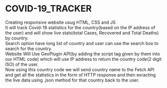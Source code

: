 # COVID-19_TRACKER
Creating responsive website usug HTML, CSS and JS
<br/>
It will track Covid-19 statistics for the country(based on the IP address of the user) and will show live stats(total Cases, Recovered and Total Deaths) by country.
<br/>
Search option have long list of country and user can use the search box to search for the country.
<br/>
Website Will Use GeoPlugin API(by adding the script tag given by them into our HTML code) which will use IP address to return the country code(2 digit ISO) of the user. <br/>
Now using this country code we will send country name to the Fetch API and get all the statistics in the form of HTTP response and then exracting the live data using .json method for that country back to the user.